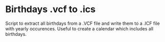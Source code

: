 # Birthdays .vcf to .ics

Script to extract all birthdays from a .VCF file and write them to a .ICF file with yearly occurences. Useful to create a calendar which includes all birthdays.
